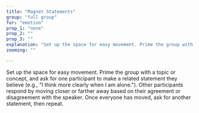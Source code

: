 ```yaml
---
title: "Magnet Statements"
group: "full group"
for: "emotion"
prop_1: "none"
prop_2: ""
prop_3: ""
explanation: "Set up the space for easy movement. Prime the group with a topic or concept, and ask for one participant to make a related statement they believe (e.g., \"I think more clearly when I am alone.\"). Other participants respond by moving closer or farther away based on their agreement or disagreement with the speaker. Once everyone has moved, ask for another statement, then repeat."
zooming: ""

---
```


Set up the space for easy movement. Prime the group with a topic or concept, and ask for one participant to make a related statement they believe (e.g., "I think more clearly when I am alone."). Other participants respond by moving closer or farther away based on their agreement or disagreement with the speaker. Once everyone has moved, ask for another statement, then repeat.
